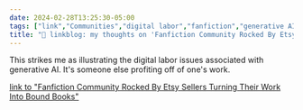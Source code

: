 ```yaml
---
date: 2024-02-28T13:25:30-05:00
tags: ["link","Communities","digital labor","fanfiction","generative AI"]
title: "🔗 linkblog: my thoughts on 'Fanfiction Community Rocked By Etsy Sellers Turning Their Work Into Bound Books'"
---
```

This strikes me as illustrating the digital labor issues associated with generative AI. It's someone else profiting off of one's work.

[link to "Fanfiction Community Rocked By Etsy Sellers Turning Their Work Into Bound Books"](https://www.404media.co/fanfiction-community-roiled-by-etsy-sellers-turning-their-work-into-bound-books/)